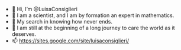 - 👋 Hi, I’m @LuisaConsiglieri
- 👀 I am a scientist, and I am by formation an expert in mathematics.
- 🌱 My search in knowing how never ends.
- 💞️ I am still at the beginning of a long journey to care the world as it deserves.
- 📫 https://sites.google.com/site/luisaconsiglieri/

<!---
LuisaConsiglieri is a independent researcher professor.
--->

